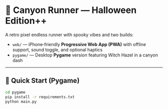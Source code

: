 # 🎃 Canyon Runner — Halloween Edition++

A retro pixel endless runner with spooky vibes and two builds:

- `web/` — iPhone‑friendly **Progressive Web App (PWA)** with offline support, sound toggle, and optional haptics  
- `pygame/` — Desktop **Pygame** version featuring Witch Hazel in a canyon dash

---

## 🚀 Quick Start (Pygame)

```bash
cd pygame
pip install -r requirements.txt
python main.py

